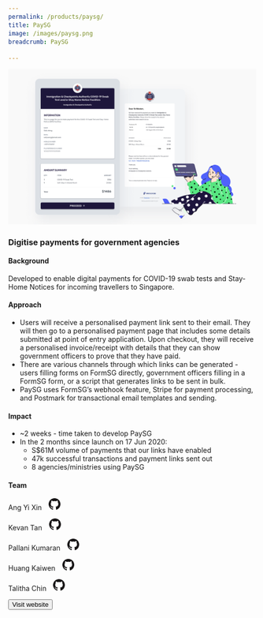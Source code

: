 ```yaml
---
permalink: /products/paysg/
title: PaySG
image: /images/paysg.png
breadcrumb: PaySG

---
```



![github](/images/paysg.png)

### Digitise payments for government agencies  

#### Background 

Developed to enable digital payments for COVID-19 swab tests and Stay-Home Notices for incoming travellers to Singapore. 


#### Approach

* Users will receive a personalised payment link sent to their email. They will then go to a personalised payment page that includes some details submitted at point of entry application. Upon checkout, they will receive a personalised invoice/receipt with details that they can show government officers to prove that they have paid. 
* There are various channels through which links can be generated - users filling forms on FormSG directly, government officers filling in a FormSG form, or a script that generates links to be sent in bulk.
* PaySG uses FormSG’s webhook feature, Stripe for payment processing, and Postmark for transactional email templates and sending. 


#### Impact

* ~2 weeks - time taken to develop PaySG
* In the 2 months since launch on 17 Jun 2020:
  * S$61M volume of payments that our links have enabled
  * 47k successful transactions and payment links sent out
  * 8 agencies/ministries using PaySG

#### Team

Ang Yi Xin <a href="https://github.com/artylope" style="display: inline-block; width: 24px; height: 24px; margin-bottom: -5px; margin-left: 10px;">
    <img border="0" alt="Github account" src="/images/Github-Mark-32px.png">
</a>

Kevan Tan <a href="https://github.com/kevantan" style="display: inline-block; width: 24px; height: 24px; margin-bottom: -5px; margin-left: 10px;">
    <img border="0" alt="Github account" src="/images/Github-Mark-32px.png">
</a>

Pallani Kumaran <a href="https://github.com/pallanikumaran" style="display: inline-block; width: 24px; height: 24px; margin-bottom: -5px; margin-left: 10px;">
    <img border="0" alt="Github account" src="/images/Github-Mark-32px.png">
</a>

Huang Kaiwen <a href="https://github.com/huangkaiw3n" style="display: inline-block; width: 24px; height: 24px; margin-bottom: -5px; margin-left: 10px;">
    <img border="0" alt="Github account" src="/images/Github-Mark-32px.png">
</a>

Talitha Chin <a href="https://github.com/talithachin" style="display: inline-block; width: 24px; height: 24px; margin-bottom: -5px; margin-left: 10px;">
    <img border="0" alt="Github account" src="/images/Github-Mark-32px.png">
</a>



<a href="https://pay.gov.sg/" target="_blank">
    <button class="bp-button is-secondary is-medium has-text-white is-uppercase search-button">
        Visit website
    </button>
</a>
